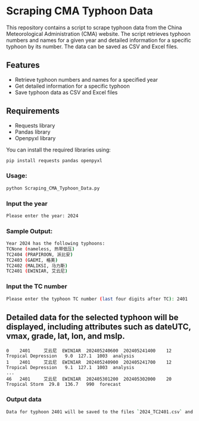 # Scraping CMA Typhoon Data

This repository contains a script to scrape typhoon data from the China Meteorological Administration (CMA) website. The script retrieves typhoon numbers and names for a given year and detailed information for a specific typhoon by its number. The data can be saved as CSV and Excel files.

## Features

- Retrieve typhoon numbers and names for a specified year
- Get detailed information for a specific typhoon
- Save typhoon data as CSV and Excel files

## Requirements
- Requests library
- Pandas library
- Openpyxl  library
  
You can install the required libraries using:
```bash
pip install requests pandas openpyxl
```
### Usage:
```bash
python Scraping_CMA_Typhoon_Data.py
```
### Input the year
```bash
Please enter the year: 2024
```
### Sample Output:
```bash
Year 2024 has the following typhoons:
TCNone (nameless, 热带低压)
TC2404 (PRAPIROON, 派比安)
TC2403 (GAEMI, 格美)
TC2402 (MALIKSI, 马力斯)
TC2401 (EWINIAR, 艾云尼)
```
### Input the TC number
```bash
Please enter the typhoon TC number (last four digits after TC): 2401
```

## Detailed data for the selected typhoon will be displayed, including attributes such as dateUTC, vmax, grade, lat, lon, and mslp.
```   tc_num name_cn  name_en       dateUTC       dateCST  vmax                  grade   lat    lon  mslp      attr
0    2401     艾云尼  EWINIAR  202405240600  202405241400    12    Tropical Depression   9.0  127.1  1003  analysis
1    2401     艾云尼  EWINIAR  202405240900  202405241700    12    Tropical Depression   9.1  127.1  1003  analysis
...
46   2401     艾云尼  EWINIAR  202405301200  202405302000    20         Tropical Storm  29.8  136.7   990  forecast
```
### Output data
```bash
Data for typhoon 2401 will be saved to the files `2024_TC2401.csv` and `2024_TC2401.xlsx`.
```


